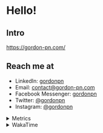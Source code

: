# Hello!

## Intro

<https://gordon-pn.com/>

## Reach me at

- LinkedIn: [gordonpn](https://www.linkedin.com/in/gordonpn/)
- Email: [contact@gordon-pn.com](mailto:contact@gordon-pn.com)
- Facebook Messenger: [gordonpn](https://www.messenger.com/t/Gordonpn)
- Twitter: [@gordonpn](https://twitter.com/Gordonpn)
- Instagram: [@gordonpn](https://www.instagram.com/gordonpn/)

<details>
  <summary>Metrics</summary>

  <img align="center" src="https://github.com/gordonpn/gordonpn/blob/master/github-metrics.svg" alt="GitHub Metrics">

</details>

<details>
  <summary>WakaTime</summary>

  <!--START_SECTION:waka-->
📊 **This Week I Spent My Time On** 

```text
💬 Programming Languages: 
Other                    15 hrs 12 mins      █████████████████████████   99.93 % 
Brazil Dependency Config 0 secs              ░░░░░░░░░░░░░░░░░░░░░░░░░   00.07 % 
Assembly                 0 secs              ░░░░░░░░░░░░░░░░░░░░░░░░░   00.00 % 
JSON                     0 secs              ░░░░░░░░░░░░░░░░░░░░░░░░░   00.00 % 

🔥 Editors: 
Chrome                   11 hrs 27 mins      ███████████████████░░░░░░   75.28 % 
Slack                    1 hr 11 mins        ██░░░░░░░░░░░░░░░░░░░░░░░   07.81 % 
Messages                 1 hr 2 mins         ██░░░░░░░░░░░░░░░░░░░░░░░   06.87 % 
Notion                   34 mins             █░░░░░░░░░░░░░░░░░░░░░░░░   03.78 % 
Calendar                 23 mins             █░░░░░░░░░░░░░░░░░░░░░░░░   02.62 % 
```


 Last Updated on 24/05/2025 10:24:48 UTC
<!--END_SECTION:waka-->
</details>
